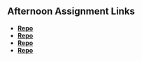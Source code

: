 ## Afternoon Assignment Links

* **[Repo](https://github.com/bjohnson93/game-night)**
* **[Repo](https://github.com/bjohnson93/<ASSIGNMENT_REPO>)**
* **[Repo](https://github.com/bjohnson93/<ASSIGNMENT_REPO>)**
* **[Repo](https://github.com/bjohnson93/<ASSIGNMENT_REPO>)**
